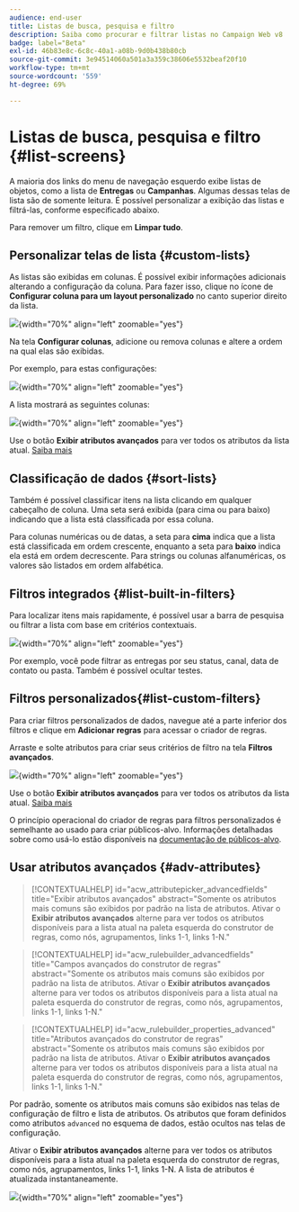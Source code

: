 ```yaml
---
audience: end-user
title: Listas de busca, pesquisa e filtro
description: Saiba como procurar e filtrar listas no Campaign Web v8
badge: label="Beta"
exl-id: 46b83e8c-6c8c-40a1-a08b-9d0b438b80cb
source-git-commit: 3e94514060a501a3a359c38606e5532beaf20f10
workflow-type: tm+mt
source-wordcount: '559'
ht-degree: 69%

---
```


# Listas de busca, pesquisa e filtro {#list-screens}

A maioria dos links do menu de navegação esquerdo exibe listas de objetos, como a lista de **Entregas** ou **Campanhas**. Algumas dessas telas de lista são de somente leitura. É possível personalizar a exibição das listas e filtrá-las, conforme especificado abaixo.

Para remover um filtro, clique em **Limpar tudo**.

## Personalizar telas de lista {#custom-lists}

As listas são exibidas em colunas. É possível exibir informações adicionais alterando a configuração da coluna. Para fazer isso, clique no ícone de **Configurar coluna para um layout personalizado** no canto superior direito da lista.

![](assets/config-columns.png){width="70%" align="left" zoomable="yes"}

Na tela **Configurar colunas**, adicione ou remova colunas e altere a ordem na qual elas são exibidas.

Por exemplo, para estas configurações:

![](assets/columns.png){width="70%" align="left" zoomable="yes"}

A lista mostrará as seguintes colunas:

![](assets/column-sample.png){width="70%" align="left" zoomable="yes"}

Use o botão **Exibir atributos avançados** para ver todos os atributos da lista atual. [Saiba mais](#adv-attributes)

## Classificação de dados {#sort-lists}

Também é possível classificar itens na lista clicando em qualquer cabeçalho de coluna. Uma seta será exibida (para cima ou para baixo) indicando que a lista está classificada por essa coluna.

Para colunas numéricas ou de datas, a seta para **cima** indica que a lista está classificada em ordem crescente, enquanto a seta para **baixo** indica ela está em ordem decrescente. Para strings ou colunas alfanuméricas, os valores são listados em ordem alfabética.

## Filtros integrados {#list-built-in-filters}

Para localizar itens mais rapidamente, é possível usar a barra de pesquisa ou filtrar a lista com base em critérios contextuais.

![](assets/filter.png){width="70%" align="left" zoomable="yes"}

Por exemplo, você pode filtrar as entregas por seu status, canal, data de contato ou pasta. Também é possível ocultar testes.

## Filtros personalizados{#list-custom-filters}

Para criar filtros personalizados de dados, navegue até a parte inferior dos filtros e clique em **Adicionar regras** para acessar o criador de regras.

Arraste e solte atributos para criar seus critérios de filtro na tela **Filtros avançados**.

![](assets/custom-filter.png){width="70%" align="left" zoomable="yes"}

Use o botão **Exibir atributos avançados** para ver todos os atributos da lista atual. [Saiba mais](#adv-attributes)

O princípio operacional do criador de regras para filtros personalizados é semelhante ao usado para criar públicos-alvo. Informações detalhadas sobre como usá-lo estão disponíveis na [documentação de públicos-alvo](../audience/segment-builder.md).

## Usar atributos avançados {#adv-attributes}

>[!CONTEXTUALHELP]
>id="acw_attributepicker_advancedfields"
>title="Exibir atributos avançados"
>abstract="Somente os atributos mais comuns são exibidos por padrão na lista de atributos. Ativar o **Exibir atributos avançados** alterne para ver todos os atributos disponíveis para a lista atual na paleta esquerda do construtor de regras, como nós, agrupamentos, links 1-1, links 1-N."

>[!CONTEXTUALHELP]
>id="acw_rulebuilder_advancedfields"
>title="Campos avançados do construtor de regras"
>abstract="Somente os atributos mais comuns são exibidos por padrão na lista de atributos. Ativar o **Exibir atributos avançados** alterne para ver todos os atributos disponíveis para a lista atual na paleta esquerda do construtor de regras, como nós, agrupamentos, links 1-1, links 1-N."

>[!CONTEXTUALHELP]
>id="acw_rulebuilder_properties_advanced"
>title="Atributos avançados do construtor de regras"
>abstract="Somente os atributos mais comuns são exibidos por padrão na lista de atributos. Ativar o **Exibir atributos avançados** alterne para ver todos os atributos disponíveis para a lista atual na paleta esquerda do construtor de regras, como nós, agrupamentos, links 1-1, links 1-N."


Por padrão, somente os atributos mais comuns são exibidos nas telas de configuração de filtro e lista de atributos. Os atributos que foram definidos como atributos `advanced` no esquema de dados, estão ocultos nas telas de configuração.

Ativar o **Exibir atributos avançados** alterne para ver todos os atributos disponíveis para a lista atual na paleta esquerda do construtor de regras, como nós, agrupamentos, links 1-1, links 1-N. A lista de atributos é atualizada instantaneamente.


![](assets/adv-toggle.png){width="70%" align="left" zoomable="yes"}
